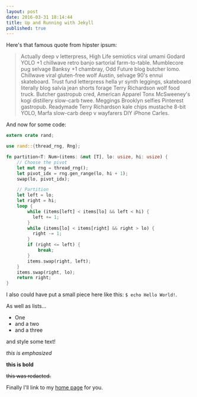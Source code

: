 ```yaml
---
layout: post
date: 2016-03-31 18:14:44
title: Up and Running with Jekyll
published: true
---
```


Here's that famous quote from hipster ipsum:

>Actually deep v letterpress, High Life semiotics viral umami Godard YOLO +1 
>chillwave retro banjo sartorial farm-to-table. Mumblecore pug selvage Banksy +1 
>chambray, Odd Future blog butcher lomo. Chillwave viral gluten-free wolf Austin,
>selvage 90's ennui skateboard. Trust fund letterpress hella yr synth leggings, 
>skateboard literally blog salvia jean shorts forage Terry Richardson wolf food 
>truck. Butcher gastropub cred, American Apparel Tonx McSweeney's kogi distillery 
>slow-carb twee. Meggings Brooklyn selfies Pinterest gastropub. Readymade Terry 
>Richardson kale chips mustache 8-bit YOLO, Marfa slow-carb deep v 
>wayfarers DIY iPhone Carles.

And now for some code:

```rust
extern crate rand;

use rand::{thread_rng, Rng};

fn partition<T: Num>(items: &mut [T], lo: usize, hi: usize) {
    // Choose the pivot
    let mut rng = thread_rng();
    let pivot_idx = rng.gen_range(lo, hi + 1);
    swap(lo, pivot_idx);

    // Partition
    let left = lo;
    let right = hi;
    loop {
        while (items[left] < items[lo] && left < hi) {
          left += 1;
        }
        while (items[lo] < items[right] && right > lo) {
          right -= 1;
        }
        if (right <= left) {
            break;
        }
        items.swap(right, left);
    }
    items.swap(right, lo);
    return right;
}
```

I also could have put a small piece here like this: `$ echo Hello World!`. 

As well as lists...

* One
* and a two
* and a three

and style some text!

*this is emphasized*

**this is bold**

~~this was redacted.~~

Finally I'll link to my [home page](/) for you.
